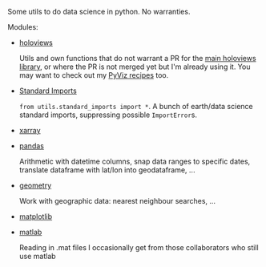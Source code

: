 Some utils to do data science in python. No warranties.

Modules:
- [holoviews](utils/holoviews/)

  Utils and own functions that do not warrant a PR for the [main holoviews library](https://github.com/pyviz/holoviews), or where the PR is not merged yet but I'm already using it.
  You may want to check out my [PyViz recipes](https://github.com/poplarShift/pyviz-recipes) too.

- [Standard Imports](utils/standard_imports.py)

  `from utils.standard_imports import *`. A bunch of earth/data science standard imports, suppressing possible `ImportError`s.

- [xarray](utils/xarray.py)

- [pandas](utils/pandas.py)

  Arithmetic with datetime columns, snap data ranges to specific dates, translate dataframe with lat/lon into geodataframe, ...

- [geometry](utils/geometry.py)

  Work with geographic data: nearest neighbour searches, ...

- [matplotlib](utils/mpl.py)

- [matlab](utils/matlab.py)

  Reading in .mat files I occasionally get from those collaborators who still use matlab
